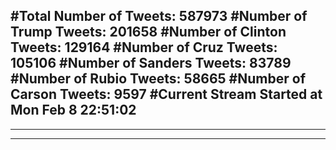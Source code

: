 #Total Number of Tweets: 587973 
#Number of Trump Tweets: 201658
#Number of Clinton Tweets: 129164
#Number of Cruz Tweets: 105106
#Number of Sanders Tweets: 83789
#Number of Rubio Tweets: 58665
#Number of Carson Tweets: 9597
#Current Stream Started at Mon Feb  8 22:51:02
---
---
---
